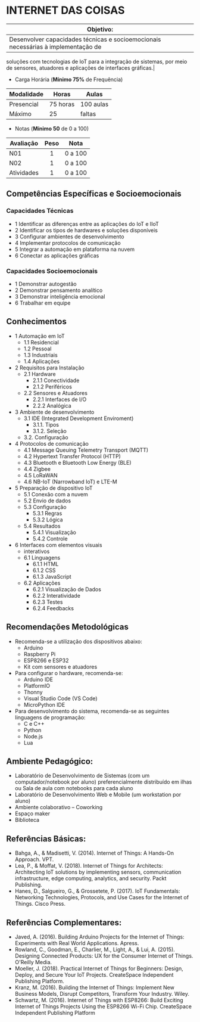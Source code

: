 #  INTERNET DAS COISAS

|Objetivo:|
|-|
|Desenvolver capacidades técnicas e socioemocionais necessárias à implementação de 
soluções com tecnologias de IoT para a integração de sistemas, por meio de sensores, atuadores e 
aplicações de interfaces gráficas.|

- Carga Horária (**Mínimo 75%** de Frequência)

|Modalidade|Horas|Aulas|
|-|-|-|
|Presencial|75 horas|100 aulas|
|Máximo |25 |faltas|

- Notas (**Mínimo 50** de 0 a 100)

|Avaliação|Peso|Nota|
|-|:-:|:-:|
|N01|1|0 a 100|
|N02|1|0 a 100|
|Atividades|1|0 a 100|

## Competências Específicas e Socioemocionais

### Capacidades Técnicas
- 1 Identificar as diferenças entre as aplicações do IoT e IIoT 
- 2 Identificar os tipos de hardwares e soluções disponíveis 
- 3 Configurar ambientes de desenvolvimento
- 4 Implementar protocolos de comunicação  
- 5 Integrar a automação em plataforma na nuvem 
- 6 Conectar as aplicações gráficas  

### Capacidades Socioemocionais
- 1 Demonstrar autogestão
- 2 Demonstrar pensamento analítico
- 3 Demonstrar inteligência emocional
- 6 Trabalhar em equipe 

## Conhecimentos
- 1 Automação em IoT 
  - 1.1 Residencial  
  - 1.2 Pessoal 
  - 1.3 Industriais  
  - 1.4 Aplicações 
- 2 Requisitos para Instalação 
  - 2.1 Hardware 
    - 2.1.1 Conectividade 
    - 2.1.2 Periféricos 
  - 2.2 Sensores e Atuadores 
    - 2.2.1 Interfaces de I/O 
    - 2.2.2 Analógica 
- 3 Ambiente de desenvolvimento 
  - 3.1 IDE (Integrated Development Enviroment) 
    - 3.1.1. Tipos 
    - 3.1.2. Seleção 
  - 3.2. Configuração 
- 4 Protocolos de comunicação 
  - 4.1 Message Queuing Telemetry Transport (MQTT) 
  - 4.2 Hypertext Transfer Protocol (HTTP) 
  - 4.3 Bluetooth e Bluetooth Low Energy (BLE) 
  - 4.4 Zigbee 
  - 4.5 LoRaWAN 
  - 4.6 NB-IoT (Narrowband IoT) e LTE-M 
- 5 Preparação de dispositivo IoT 
  - 5.1 Conexão com a nuvem 
  - 5.2 Envio de dados  
  - 5.3 Configuração 
    - 5.3.1 Regras 
    - 5.3.2 Lógica 
  - 5.4 Resultados 
    - 5.4.1 Visualização 
    - 5.4.2 Controle 
- 6 Interfaces com elementos visuais 
  - interativos 
  - 6.1 Linguagens 
    - 6.1.1 HTML 
    - 6.1.2 CSS  
    - 6.1.3 JavaScript 
  - 6.2 Aplicações  
    - 6.2.1 Visualização de Dados 
    - 6.2.2 Interatividade 
    - 6.2.3 Testes  
    - 6.2.4 Feedbacks

## Recomendações Metodológicas
- Recomenda-se a utilização dos dispositivos abaixo: 
  - Arduino 
  - Raspberry Pi 
  - ESP8266 e ESP32 
  - Kit com sensores e atuadores 
- Para configurar o hardware, recomenda-se: 
  - Arduino IDE 
  - PlatformIO 
  - Thonny 
  - Visual Studio Code (VS Code) 
  - MicroPython IDE 
- Para desenvolvimento do sistema, recomenda-se as seguintes linguagens de programação: 
  - C e C++ 
  - Python 
  - Node.js 
  - Lua 

## Ambiente Pedagógico:
- Laboratório de Desenvolvimento de Sistemas (com um computador/notebook por aluno) preferencialmente distribuído em ilhas ou Sala de aula com notebooks para cada aluno
- Laboratório de Desenvolvimento Web e Mobile (um workstation por aluno)
- Ambiente colaborativo – Coworking
- Espaço maker
- Biblioteca
## Referências Básicas:
- Bahga, A., & Madisetti, V. (2014). Internet of Things: A Hands-On Approach. VPT. 
- Lea, P., & Moffat, V. (2018). Internet of Things for Architects: Architecting IoT solutions by implementing sensors, communication infrastructure, edge computing, analytics, and security. Packt Publishing. 
- Hanes, D., Salgueiro, G., & Grossetete, P. (2017). IoT Fundamentals: Networking Technologies, 
Protocols, and Use Cases for the Internet of Things. Cisco Press.
## Referências Complementares:
- Javed, A. (2016). Building Arduino Projects for the Internet of Things: Experiments with Real World Applications. Apress. 
- Rowland, C., Goodman, E., Charlier, M., Light, A., & Lui, A. (2015). Designing Connected Products: UX for the Consumer Internet of Things. O'Reilly Media. 
- Moeller, J. (2018). Practical Internet of Things for Beginners: Design, Deploy, and Secure Your IoT Projects. CreateSpace Independent Publishing Platform.
- Kranz, M. (2016). Building the Internet of Things: Implement New Business Models, Disrupt Competitors, Transform Your Industry. Wiley.
- Schwartz, M. (2016). Internet of Things with ESP8266: Build Exciting Internet of Things Projects Using the ESP8266 Wi-Fi Chip. CreateSpace Independent Publishing Platform 
